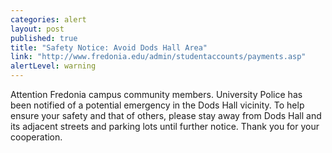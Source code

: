 ```yaml
---
categories: alert
layout: post
published: true
title: "Safety Notice: Avoid Dods Hall Area"
link: "http://www.fredonia.edu/admin/studentaccounts/payments.asp"
alertLevel: warning
---
```


Attention Fredonia campus community members. University Police has been notified of a potential emergency in the Dods Hall vicinity. To help ensure your safety and that of others, please stay away from Dods Hall and its adjacent streets and parking lots until further notice. Thank you for your cooperation.
